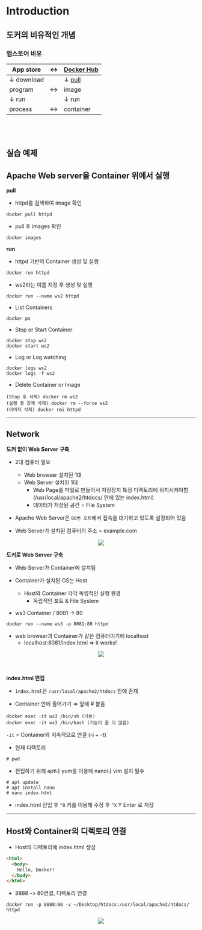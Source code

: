 # Introduction

## 도커의 비유적인 개념

### 앱스토어 비유

|App store|$\leftrightarrow$|[Docker Hub](https://hub.docker.com)|
|---|---|---|
|$\downarrow$ download| |$\downarrow$ [pull](https://docs.docker.com/engine/reference/commandline/pull/)|
|program|$\leftrightarrow$|image|
|$\downarrow$ run| |$\downarrow$ run|
|process|$\leftrightarrow$|container|

#
</br>

## 실습 예제

## **Apache Web server**을 Container 위에서 실행

**pull**

- httpd를 검색하여 image 확인
```
docker pull httpd
```

- pull 후 images 확인
```
docker images
```
  
**run**

- httpd 기반의 Container 생성 및 실행
```
docker run httpd
```

- ws2라는 이름 지정 후 생성 및 실행
```
docker run --name ws2 httpd
```

- List Containers
```
docker ps
```

- Stop or Start Container
```
docker stop ws2
docker start ws2
```

- Log or Log watching
```
docker logs ws2
docker logs -f ws2
```

- Delete Container or Image
```
(Stop 후 삭제) docker rm ws2
(실행 중 강제 삭제) docker rm --force ws2
(이미지 삭제) docker rmi httpd
```

---

## Network

**도커 없이 Web Server 구축**

- 2대 컴퓨터 필요
  - Web browser 설치된 1대
  - Web Server 설치된 1대
    - Web Page를 파일로 만들어서 저장장치 특정 디렉토리에 위치시켜야함 (/usr/local/apache2/htdocs/ 안에 있는 index.html)
    - 데이터가 저장된 공간 = File System

- Apache Web Server은 `80번 포트`에서 접속을 대기하고 있도록 설정되어 있음
- Web Server가 설치된 컴퓨터의 주소 = example.com

<p align="center"><img src="https://user-images.githubusercontent.com/113777043/212723381-0db9733e-e9e4-41bf-95e6-a139ab716078.png" ></p>


**도커로 Web Server 구축**

- Web Server가 Container에 설치됨
- Container가 설치된 OS는 Host
  - Host와 Container 각각 독립적인 실행 환경
    - 독립적인 포트 & File System

- ws3 Container / 8081 -> 80
```
docker run --name ws3 -p 8081:80 httpd
```

- web browser과 Container가 같은 컴퓨터이기에 localhost
  - localhost:8081/index.html => it works!

<p align="center"><img src="https://user-images.githubusercontent.com/113777043/212723395-838935ca-7a9f-4f82-b4ca-a3550077c13d.png"></p>

</br>

**index.html 편집**

- `index.html`은 `/usr/local/apache2/htdocs` 안에 존재

- Container 안에 들어가기 $\Rightarrow$ 앞에 # 붙음
```
docker exec -it ws3 /bin/sh (기본)
docker exec -it ws3 /bin/bash (기능이 좀 더 많음)
```
`-it` = Container와 지속적으로 연결 (-i + -t)

- 현재 디렉토리
```
# pwd
```

- 편집하기 위해 apt나 yum을 이용해 nano나 vim 설치 필수
```
# apt update
# apt install nano
# nano index.html
```

- index.html 진입 후 `^O` 키를 이용해 수정 후 `^X` Y Enter 로 저장

---

## Host와 Container의 디렉토리 연결

- Host의 디렉토리에 index.html 생성
```html
<html>
  <body>
    Hello, Docker!
  </body>
</html>
```

- 8888 -> 80연결, 디렉토리 연결
```
docker run -p 8888:80 -v ~/Desktop/htdocs:/usr/local/apache2/htdocs/ httpd
```

<p align="center"><img src="https://user-images.githubusercontent.com/113777043/212722645-4d06aaff-600d-4bcf-a446-ae806f06340b.png"></p>











